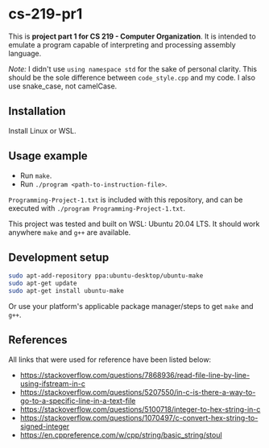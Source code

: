 # cs-219-pr1
This is **project part 1 for CS 219 - Computer Organization**. It is intended to emulate a program capable of interpreting and processing assembly language.

*Note:* I didn't use `using namespace std` for the sake of personal clarity. This should be the sole difference between `code_style.cpp` and my code. I also use snake_case, not camelCase.

## Installation
Install Linux or WSL.

## Usage example
- Run `make`.
- Run `./program <path-to-instruction-file>`.

`Programming-Project-1.txt` is included with this repository, and can be executed with `./program Programming-Project-1.txt`.

This project was tested and built on WSL: Ubuntu 20.04 LTS. It should work anywhere `make` and `g++` are available.

## Development setup

```sh
sudo apt-add-repository ppa:ubuntu-desktop/ubuntu-make
sudo apt-get update
sudo apt-get install ubuntu-make
```
Or use your platform's applicable package manager/steps to get `make` and `g++`.

## References
All links that were used for reference have been listed below:
- https://stackoverflow.com/questions/7868936/read-file-line-by-line-using-ifstream-in-c
- https://stackoverflow.com/questions/5207550/in-c-is-there-a-way-to-go-to-a-specific-line-in-a-text-file
- https://stackoverflow.com/questions/5100718/integer-to-hex-string-in-c
- https://stackoverflow.com/questions/1070497/c-convert-hex-string-to-signed-integer
- https://en.cppreference.com/w/cpp/string/basic_string/stoul
